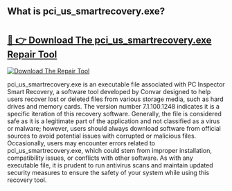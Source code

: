 ## What is pci_us_smartrecovery.exe? 

# <h2><a href="https://exedetect.com/download.php?pci_us_smartrecovery.exe">🔗 👉 Download The pci_us_smartrecovery.exe Repair Tool</a></h2>

[![Download The Repair Tool](https://exedetect.com/download-button.jpg)](https://exedetect.com/download.php?pci_us_smartrecovery.exe)

pci_us_smartrecovery.exe is an executable file associated with PC Inspector Smart Recovery, a software tool developed by Convar designed to help users recover lost or deleted files from various storage media, such as hard drives and memory cards. The version number 7.1.100.1248 indicates it is a specific iteration of this recovery software. Generally, the file is considered safe as it is a legitimate part of the application and not classified as a virus or malware; however, users should always download software from official sources to avoid potential issues with corrupted or malicious files. Occasionally, users may encounter errors related to pci_us_smartrecovery.exe, which could stem from improper installation, compatibility issues, or conflicts with other software. As with any executable file, it is prudent to run antivirus scans and maintain updated security measures to ensure the safety of your system while using this recovery tool.